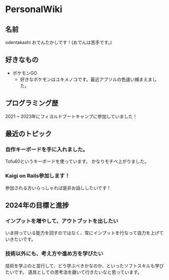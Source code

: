 # PersonalWiki

## 名前
odentakashi
おでんたかしです！(おでんは苦手です。)

## 好きなもの
- ポケモンGO
  - 好きなポケモンはユキメノコです。最近アブソルの色違い捕まえました。

## プログラミング歴
2021 ~ 2023年にフィヨルドブートキャンプに参加していました！

## 最近のトピック
### 自作キーボードを手に入れました。
Tofu60というキーボードを使っています。
かなりモチベ上がりました。

### Kaigi on Rails参加します！
参加される方いらっしゃれば是非お話ししたいです！

## 2024年の目標と進捗
### インプットを増やして、アウトプットを出したい
いま持っている能力を回すのではなく、常にインプットを行なって自力を上げていきたいです。

### 技術以外にも、考え方や進め方を学びたい
技術を学ぶのと並行して、どう学ぶべきかなのか、といったソフトスキルも学びたいです。
道具としての思考法を磨いて行きたいなと思っています。
